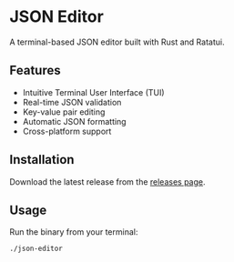# JSON Editor

A terminal-based JSON editor built with Rust and Ratatui.

## Features

- Intuitive Terminal User Interface (TUI)
- Real-time JSON validation
- Key-value pair editing
- Automatic JSON formatting
- Cross-platform support

## Installation

Download the latest release from the [releases page](https://github.com/your-username/json-editor/releases).

## Usage

Run the binary from your terminal:
```bash
./json-editor

